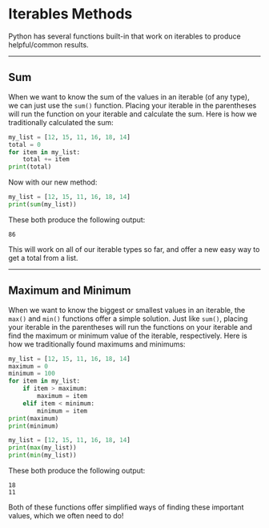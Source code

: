 # Iterables Methods

Python has several functions built-in that work on iterables to produce helpful/common results.

---

## Sum

When we want to know the sum of the values in an iterable (of any type), we can just use the `sum()` function. Placing your iterable in the parentheses will run the function on your iterable and calculate the sum. Here is how we traditionally calculated the sum:

```python
my_list = [12, 15, 11, 16, 18, 14]
total = 0
for item in my_list:
    total += item
print(total)
```

Now with our new method:

```python
my_list = [12, 15, 11, 16, 18, 14]
print(sum(my_list))
```

These both produce the following output:

```
86
```

This will work on all of our iterable types so far, and offer a new easy way to get a total from a list.

---

## Maximum and Minimum

When we want to know the biggest or smallest values in an iterable, the `max()` and `min()` functions offer a simple solution. Just like `sum()`, placing your iterable in the parentheses will run the functions on your iterable and find the maximum or minimum value of the iterable, respectively. Here is how we traditionally found maximums and minimums:

```python
my_list = [12, 15, 11, 16, 18, 14]
maximum = 0
minimum = 100
for item in my_list:
    if item > maximum:
        maximum = item
    elif item < minimum:
        minimum = item
print(maximum)
print(minimum)
```

```python
my_list = [12, 15, 11, 16, 18, 14]
print(max(my_list))
print(min(my_list))
```

These both produce the following output:

```
18
11
```

Both of these functions offer simplified ways of finding these important values, which we often need to do!
